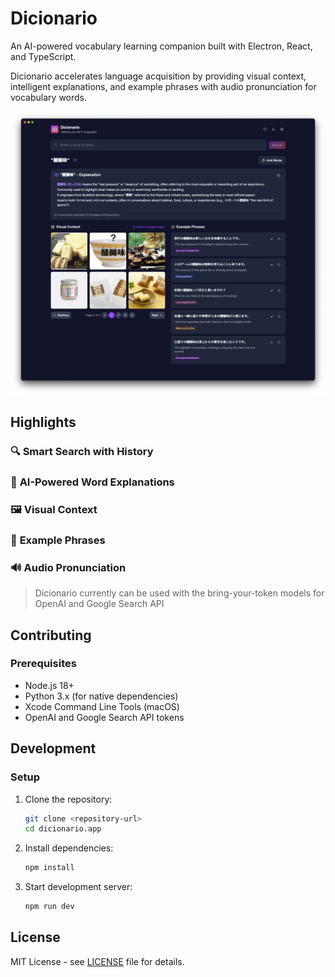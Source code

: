 # Dicionario

An AI-powered vocabulary learning companion built with Electron, React, and TypeScript. 

Dicionario accelerates language acquisition by providing visual context, intelligent explanations, and example phrases with audio pronunciation for vocabulary words.

![Dicionario Screenshot](docs/screenshot.png)

## Highlights

### 🔍 **Smart Search with History**
### 🧠 **AI-Powered Word Explanations**
### 🖼️ **Visual Context**
### 💬 **Example Phrases**
### 🔊 **Audio Pronunciation**

> Dicionario currently can be used with the bring-your-token models for OpenAI and Google Search API

## Contributing

### Prerequisites
- Node.js 18+ 
- Python 3.x (for native dependencies)
- Xcode Command Line Tools (macOS)
- OpenAI and Google Search API tokens

## Development

### Setup
1. Clone the repository:
   ```bash
   git clone <repository-url>
   cd dicionario.app
   ```

2. Install dependencies:
   ```bash
   npm install
   ```

3. Start development server:
   ```bash
   npm run dev
   ```

## License

MIT License - see [LICENSE](LICENSE) file for details.
